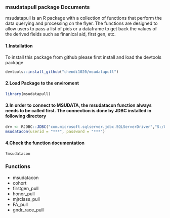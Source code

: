 ### msudatapull package Documents

msudatapull is an R package with a collection of functions that perform the data querying and processing on the flyer. The functions are designed to allow users to pass a list of pids or a dataframe to get back the values of the derived fields such as finanical aid, first gen, etc.

#### 1.Installation

To install this package from github please first install and load the devtools package

``` r
devtools::install_github("chendi1020/msudatapull")
```

#### 2.Load Package to the enviroment

``` r
library(msudatapull)
```

#### 3.In order to connect to MSUDATA, the msudatacon function always needs to be called first. The connection is done by JDBC installed in following directory

``` r
drv <- RJDBC::JDBC("com.microsoft.sqlserver.jdbc.SQLServerDriver","S:/Utilities/Microsoft JDBC Driver 4.0 for SQL Server/sqljdbc_4.0/enu/sqljdbc4.jar")
msudatacon(userid = "***", password = "***")
```

#### 4.Check the function documentation

``` r
?msudatacon
```

### Functions

-   msudatacon
-   cohort
-   firstgen\_pull
-   honor\_pull
-   mjrclass\_pull
-   FA\_pull
-   gndr\_race\_pull

